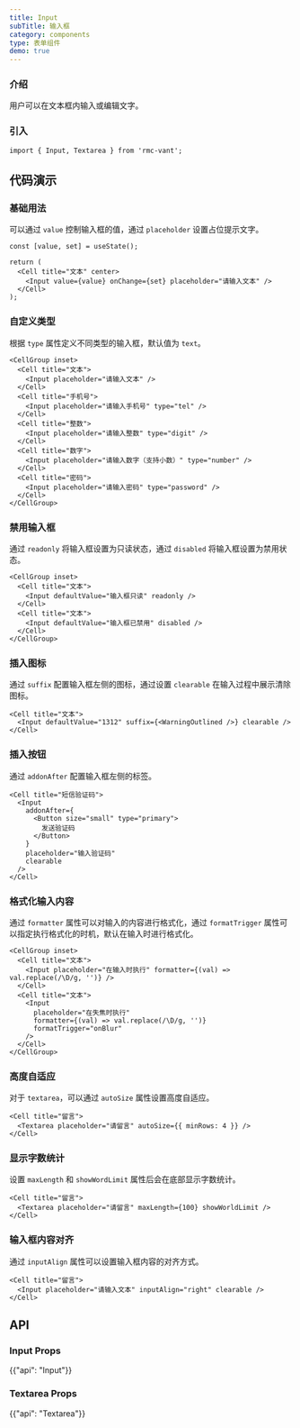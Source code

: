 ```yaml
---
title: Input
subTitle: 输入框
category: components
type: 表单组件
demo: true
---
```


### 介绍

用户可以在文本框内输入或编辑文字。

### 引入

```tsx
import { Input, Textarea } from 'rmc-vant';
```

## 代码演示

### 基础用法

可以通过 `value` 控制输入框的值，通过 `placeholder` 设置占位提示文字。

```tsx
const [value, set] = useState();

return (
  <Cell title="文本" center>
    <Input value={value} onChange={set} placeholder="请输入文本" />
  </Cell>
);
```

### 自定义类型

根据 `type` 属性定义不同类型的输入框，默认值为 `text`。

```tsx
<CellGroup inset>
  <Cell title="文本">
    <Input placeholder="请输入文本" />
  </Cell>
  <Cell title="手机号">
    <Input placeholder="请输入手机号" type="tel" />
  </Cell>
  <Cell title="整数">
    <Input placeholder="请输入整数" type="digit" />
  </Cell>
  <Cell title="数字">
    <Input placeholder="请输入数字（支持小数）" type="number" />
  </Cell>
  <Cell title="密码">
    <Input placeholder="请输入密码" type="password" />
  </Cell>
</CellGroup>
```

### 禁用输入框

通过 `readonly` 将输入框设置为只读状态，通过 `disabled` 将输入框设置为禁用状态。

```tsx
<CellGroup inset>
  <Cell title="文本">
    <Input defaultValue="输入框只读" readonly />
  </Cell>
  <Cell title="文本">
    <Input defaultValue="输入框已禁用" disabled />
  </Cell>
</CellGroup>
```

### 插入图标

通过 `suffix` 配置输入框左侧的图标，通过设置 `clearable` 在输入过程中展示清除图标。

```tsx
<Cell title="文本">
  <Input defaultValue="1312" suffix={<WarningOutlined />} clearable />
</Cell>
```

### 插入按钮

通过 `addonAfter` 配置输入框左侧的标签。

```tsx
<Cell title="短信验证码">
  <Input
    addonAfter={
      <Button size="small" type="primary">
        发送验证码
      </Button>
    }
    placeholder="输入验证码"
    clearable
  />
</Cell>
```

### 格式化输入内容

通过 `formatter` 属性可以对输入的内容进行格式化，通过 `formatTrigger` 属性可以指定执行格式化的时机，默认在输入时进行格式化。

```tsx
<CellGroup inset>
  <Cell title="文本">
    <Input placeholder="在输入时执行" formatter={(val) => val.replace(/\D/g, '')} />
  </Cell>
  <Cell title="文本">
    <Input
      placeholder="在失焦时执行"
      formatter={(val) => val.replace(/\D/g, '')}
      formatTrigger="onBlur"
    />
  </Cell>
</CellGroup>
```

### 高度自适应

对于 `textarea`，可以通过 `autoSize` 属性设置高度自适应。

```tsx
<Cell title="留言">
  <Textarea placeholder="请留言" autoSize={{ minRows: 4 }} />
</Cell>
```

### 显示字数统计

设置 `maxLength` 和 `showWordLimit` 属性后会在底部显示字数统计。

```tsx
<Cell title="留言">
  <Textarea placeholder="请留言" maxLength={100} showWorldLimit />
</Cell>
```

### 输入框内容对齐

通过 `inputAlign` 属性可以设置输入框内容的对齐方式。

```tsx
<Cell title="留言">
  <Input placeholder="请输入文本" inputAlign="right" clearable />
</Cell>
```

## API

### Input Props

{{"api": "Input"}}

### Textarea Props

{{"api": "Textarea"}}
